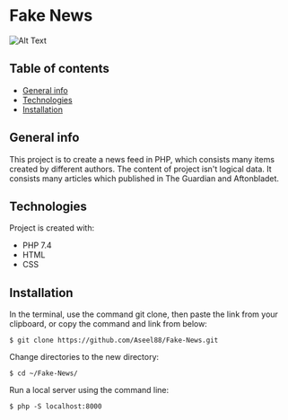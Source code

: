 # Fake News
![Alt Text]()

## Table of contents
* [General info](#general-info)
* [Technologies](#technologies)
* [Installation](#installation)

## General info
This project is to create a news feed in PHP, which consists many items created by different authors.
The content of project isn't logical data. It consists many articles which published in The Guardian and Aftonbladet.
	
## Technologies
Project is created with:
* PHP 7.4
* HTML
* CSS
	
## Installation

In the terminal, use the command git clone, then paste the link from your clipboard, or copy the command and link from below:
```
$ git clone https://github.com/Aseel88/Fake-News.git
```
Change directories to the new directory:
```
$ cd ~/Fake-News/
```
Run a local server using the command line:
```
$ php -S localhost:8000 

```


